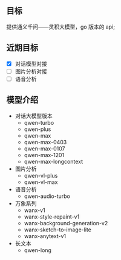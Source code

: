## 目标
提供通义千问——灵积大模型，go 版本的 api;
## 近期目标
- [x] 对话模型对接
- [ ] 图片分析对接
- [ ] 语音分析
## 模型介绍
- 对话大模型版本
  - qwen-turbo
  - qwen-plus
  - qwen-max
  - qwen-max-0403
  - qwen-max-0107
  - qwen-max-1201
  - qwen-max-longcontext
- 图片分析
  - qwen-vl-plus
  - qwen-vl-max
- 语音分析
  - qwen-audio-turbo
- 万象系列
  - wanx-v1
  - wanx-style-repaint-v1
  - wanx-background-generation-v2
  - wanx-sketch-to-image-lite
  - wanx-anytext-v1
- 长文本
  - qwen-long

